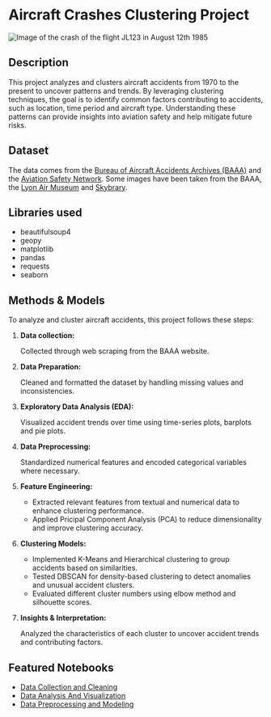 # Aircraft Crashes Clustering Project

![Image of the crash of the flight JL123 in August 12th 1985](https://www.baaa-acro.com/sites/default/files/crash/images/JA8119-9.jpg)

## Description

This project analyzes and clusters aircraft accidents from 1970 to the present to uncover patterns and trends. By leveraging clustering techniques, the goal is to identify common factors contributing to accidents, such as location, time period and aircraft type. Understanding these patterns can provide insights into aviation safety and help mitigate future risks.

## Dataset

The data comes from the [Bureau of Aircraft Accidents Archives (BAAA)](https://www.baaa-acro.com/) and the [Aviation Safety Network](https://asn.flightsafety.org/). Some images have been taken from the BAAA, the [Lyon Air Museum](https://lyonairmuseum.org/) and [Skybrary](https://skybrary.aero/).

## Libraries used

- beautifulsoup4
- geopy
- matplotlib
- pandas
- requests
- seaborn

## Methods & Models

To analyze and cluster aircraft accidents, this project follows these steps:

1. **Data collection:**

   Collected through web scraping from the BAAA website.

2. **Data Preparation:**

   Cleaned and formatted the dataset by handling missing values and inconsistencies.

3. **Exploratory Data Analysis (EDA):**

   Visualized accident trends over time using time-series plots, barplots and pie plots.

4. **Data Preprocessing:**

   Standardized numerical features and encoded categorical variables where necessary.

5. **Feature Engineering:**

   - Extracted relevant features from textual and numerical data to enhance clustering performance.
   - Applied Pricipal Component Analysis (PCA) to reduce dimensionality and improve clustering accuracy.

6. **Clustering Models:**

   - Implemented K-Means and Hierarchical clustering to group accidents based on similarities.
   - Tested DBSCAN for density-based clustering to detect anomalies and unusual accident clusters.
   - Evaluated different cluster numbers using elbow method and silhouette scores.

7. **Insights & Interpretation:**

   Analyzed the characteristics of each cluster to uncover accident trends and contributing factors.

## Featured Notebooks

- [Data Collection and Cleaning](data_collection_and_cleaning.ipynb)
- [Data Analysis And Visualization](data_analysis.ipynb)
- [Data Preprocessing and Modeling](data_modeling.ipynb)
